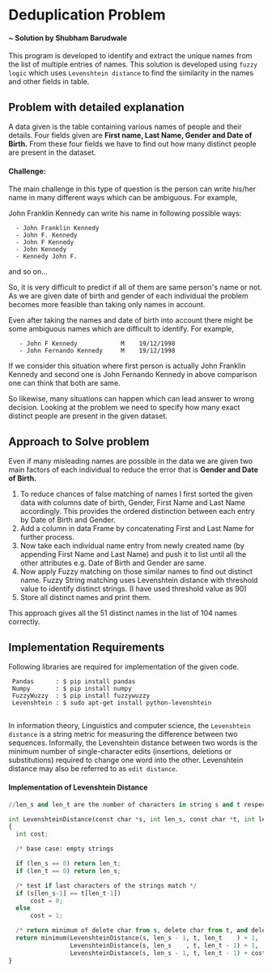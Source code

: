 # Deduplication Problem
#### ~ Solution by Shubham Barudwale

This program is developed to identify and extract the unique names from the list of multiple entries of names. This solution is developed using `fuzzy logic` which uses `Levenshtein distance` to find the similarity in the names and other fields in table.

## Problem with detailed explanation

A data given is the table containing various names of people and their details. Four fields given are **First name, Last Name, Gender and Date of Birth.** From these four fields we have to find out how many distinct people are present in the dataset.

#### Challenge:
The main challenge in this type of question is the person can write his/her name in many different ways which can be ambiguous. For example,

John Franklin Kennedy can write his name in following possible ways:
```
  - John Franklin Kennedy
  - John F. Kennedy
  - John F Kennedy
  - John Kennedy
  - Kennedy John F.
```
and so on...

So, it is very difficult to predict if all of them are same person's name or not.
As we are given date of birth and gender of each individual the problem becomes more feasible than taking only names in account.

Even after taking the names and date of birth into account there might be some ambiguous names which are difficult to identify. For example,
```
   - John F Kennedy            M    19/12/1998
   - John Fernando Kennedy     M    19/12/1998
```
If we consider this situation where first person is actually John Franklin Kennedy and second one is John Fernando Kennedy in above comparison one can think that both are same.

So likewise, many situations can happen which can lead answer to wrong decision.
Looking at the problem we need to specify how many exact distinct people are present in the given dataset.


## Approach to Solve problem

Even if many misleading names are possible in the data we are given two main factors of each individual to reduce the error that is **Gender and Date of Birth.**

1) To reduce chances of false matching of names I first sorted the given data with columns date of birth, Gender, First Name and Last Name accordingly. This provides the ordered distinction between each entry by Date of Birth and Gender.
2) Add a column in data Frame by concatenating First and Last Name for further process.
3) Now take each individual name entry from newly created name (by appending First Name and Last Name) and push it to list until all the other attributes e.g. Date of Birth and Gender are same.
4) Now apply Fuzzy matching on those similar names to find out distinct name. Fuzzy String matching uses Levenshtein distance with threshold value to identify distinct strings. (I have used threshold value as 90)
5) Store all distinct names and print them.

This approach gives all the 51 distinct names in the list of 104 names correctly.

## Implementation Requirements
Following libraries are required for implementation of the given code.

```
 Pandas      : $ pip install pandas
 Numpy       : $ pip install numpy
 FuzzyWuzzy  : $ pip install fuzzywuzzy
 Levenshtein : $ sudo apt-get install python-levenshtein
```

## 	

In information theory, Linguistics and computer science, the `Levenshtein distance` is a string metric for measuring the difference between two sequences. Informally, the Levenshtein distance between two words is the minimum number of single-character edits (insertions, deletions or substitutions) required to change one word into the other. Levenshtein distance may also be referred to as `edit distance`.

#### Implementation of Levenshtein Distance
```py
//len_s and len_t are the number of characters in string s and t respectively

int LevenshteinDistance(const char *s, int len_s, const char *t, int len_t)
{
  int cost;

  /* base case: empty strings

  if (len_s == 0) return len_t;
  if (len_t == 0) return len_s;

  /* test if last characters of the strings match */
  if (s[len_s-1] == t[len_t-1])
      cost = 0;
  else
      cost = 1;

  /* return minimum of delete char from s, delete char from t, and delete char from both */
  return minimum(LevenshteinDistance(s, len_s - 1, t, len_t    ) + 1,
                 LevenshteinDistance(s, len_s    , t, len_t - 1) + 1,
                 LevenshteinDistance(s, len_s - 1, t, len_t - 1) + cost);
}
```
